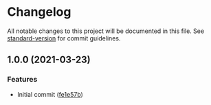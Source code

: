 # Changelog

All notable changes to this project will be documented in this file. See [standard-version](https://github.com/conventional-changelog/standard-version) for commit guidelines.

## 1.0.0 (2021-03-23)


### Features

* Initial commit ([fe1e57b](https://github.com/danielcerongrajales/Switches/commit/fe1e57ba15afb90652b93b8b9f6cef054a13253b))
